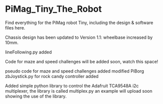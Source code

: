 # PiMag_Tiny_The_Robot

Find everything for the PiMag robot Tiny, including the design &amp; software files here.

Chassis design has been updated to Version 1.1: wheelbase increased by 10mm.

   lineFollowing.py added
 
Code for maze and speed challenges will be added soon, watch this space!
 
   pseudo code for maze and speed challenges added
   modified PiBorg zbJoystick.py for rock candy controller added

Added simple python library to control the Adafruit TCA9548A i2c multiplexer, the library is called multiplex.py
an example will upload soon showing the use of the library.



